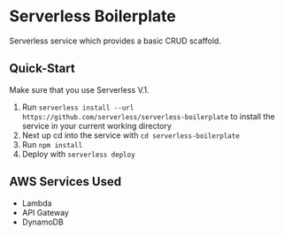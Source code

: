 # Serverless Boilerplate

Serverless service which provides a basic CRUD scaffold.

## Quick-Start

Make sure that you use Serverless V.1.

1. Run `serverless install --url https://github.com/serverless/serverless-boilerplate` to install the service in your current working directory
2. Next up cd into the service with `cd serverless-boilerplate`
3. Run `npm install`
4. Deploy with `serverless deploy`

## AWS Services Used

* Lambda
* API Gateway
* DynamoDB
